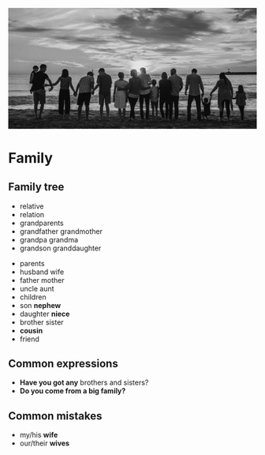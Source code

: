 ![Family](https://raw.githubusercontent.com/llp103ping/images/master/English/Elementary/001_Family.jpg)


# Family


## Family tree
+ relative
+ relation
+ grandparents
+ grandfather grandmother
+ grandpa grandma
+ grandson granddaughter
 <!-- more -->
+ parents
+ husband wife 
+ father mother
+ uncle aunt
+ children 
+ son **nephew**
+ daughter **niece**
+ brother sister
+ **cousin**
+ friend


## Common expressions
+ **Have you got any** brothers and sisters?
+ **Do you come from a big family?**


## Common mistakes
+ my/his **wife**
+ our/their **wives**

